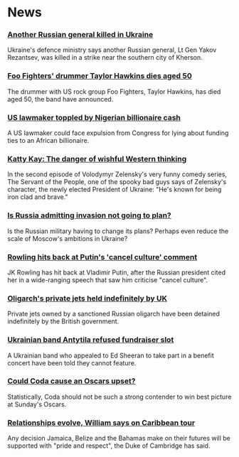 # News
### [Another Russian general killed in Ukraine](https://www.bbc.com/news/world-europe-60807538)
Ukraine's defence ministry says another Russian general, Lt Gen Yakov Rezantsev, was killed in a strike near the southern city of Kherson. 
### [Foo Fighters' drummer Taylor Hawkins dies aged 50](https://www.bbc.com/news/entertainment-arts-60884259)
The drummer with US rock group Foo Fighters, Taylor Hawkins, has died aged 50, the band have announced.
### [US lawmaker toppled by Nigerian billionaire cash](https://www.bbc.com/news/world-us-canada-60876857)
A US lawmaker could face expulsion from Congress for lying about funding ties to an African billionaire.
### [Katty Kay: The danger of wishful Western thinking](https://www.bbc.com/news/world-us-canada-60881915)
In the second episode of Volodymyr Zelensky's very funny comedy series, The Servant of the People, one of the spooky bad guys says of Zelensky's character, the newly elected President of Ukraine: "He's known for being iron clad and brave." 
### [Is Russia admitting invasion not going to plan?](https://www.bbc.com/news/world-europe-60882156)
Is the Russian military having to change its plans? Perhaps even reduce the scale of Moscow's ambitions in Ukraine?
### [Rowling hits back at Putin's 'cancel culture' comment](https://www.bbc.com/news/world-europe-60878133)
JK Rowling has hit back at Vladimir Putin, after the Russian president cited her in a wide-ranging speech that saw him criticise "cancel culture".
### [Oligarch's private jets held indefinitely by UK](https://www.bbc.com/news/uk-60886181)
Private jets owned by a sanctioned Russian oligarch have been detained indefinitely by the British government. 
### [Ukrainian band Antytila refused fundraiser slot](https://www.bbc.com/news/uk-england-birmingham-60885635)
A Ukrainian band who appealed to Ed Sheeran to take part in a benefit concert have been told they cannot feature.
### [Could Coda cause an Oscars upset?](https://www.bbc.com/news/entertainment-arts-60825096)
Statistically, Coda should not be such a strong contender to win best picture at Sunday's Oscars.
### [Relationships evolve, William says on Caribbean tour](https://www.bbc.com/news/uk-60884446)
Any decision Jamaica, Belize and the Bahamas make on their futures will be supported with "pride and respect", the Duke of Cambridge has said.
